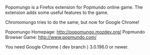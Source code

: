 Popomungo is a Firefox extension for Popmundo online game. The extension adds some useful features to the game.

Chromomungo tries to do the same, but now for Google Chrome!

Popomungo Homepage: http://popomungo.mozdev.org/
Popmundo Browser Game: http://www.popmundo.com/

You need Google Chrome ( dev branch ) 3.0.196.0 or newer.
